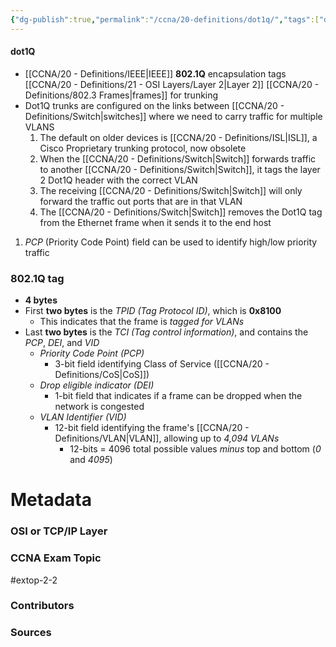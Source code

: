 ```yaml
---
{"dg-publish":true,"permalink":"/ccna/20-definitions/dot1q/","tags":["defs_ccna"],"created":"2023-11-04T12:45:23.000-07:00","updated":"2023-11-13T08:17:10.127-08:00"}
---
```


#### dot1Q
- [[CCNA/20 - Definitions/IEEE\|IEEE]] **802.1Q** encapsulation tags [[CCNA/20 - Definitions/21 - OSI Layers/Layer 2\|Layer 2]] [[CCNA/20 - Definitions/802.3 Frames\|frames]] for trunking
- Dot1Q trunks are configured on the links between [[CCNA/20 - Definitions/Switch\|switches]] where we need to carry traffic for multiple VLANS
	1.  The default on older devices is [[CCNA/20 - Definitions/ISL\|ISL]], a Cisco Proprietary trunking protocol, now obsolete
	2.  When the [[CCNA/20 - Definitions/Switch\|Switch]] forwards traffic to another [[CCNA/20 - Definitions/Switch\|Switch]], it tags the layer 2 Dot1Q header with the correct VLAN
	3.  The receiving [[CCNA/20 - Definitions/Switch\|Switch]] will only forward the traffic out ports that are in that VLAN
	4.  The [[CCNA/20 - Definitions/Switch\|Switch]] removes the Dot1Q tag from the Ethernet frame when it sends it to the end host
1. *PCP* (Priority Code Point) field can be used to identify high/low priority traffic

### 802.1Q tag
- **4 bytes**
- First **two bytes** is the *TPID (Tag Protocol ID)*, which is **0x8100**
	- This indicates that the frame is *tagged for VLANs*
- Last **two bytes** is the *TCI (Tag control information)*, and contains the *PCP*, *DEI*, and *VID*
	- *Priority Code Point (PCP)*
		- 3-bit field identifying Class of Service ([[CCNA/20 - Definitions/CoS\|CoS]])
	- *Drop eligible indicator (DEI)*
		- 1-bit field that indicates if a frame can be dropped when the network is congested
	- *VLAN Identifier (VID)*
		- 12-bit field identifying the frame's [[CCNA/20 - Definitions/VLAN\|VLAN]], allowing up to *4,094 VLANs*
			- 12-bits = 4096 total possible values *minus* top and bottom (*0* and *4095*)

# Metadata
### OSI or TCP/IP Layer

### CCNA Exam Topic
#extop-2-2 
### Contributors

### Sources


